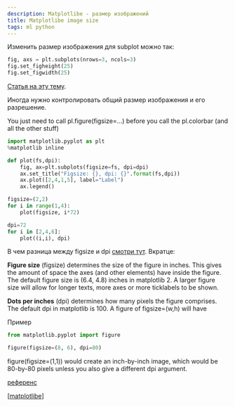 ```yaml
---
description: Matplotlibe - размер изображений
title: Matplotlibe image size
tags: ml python
---
```

Изменить размер изображения для subplot можно так:

```python
fig, axs = plt.subplots(nrows=3, ncols=3)
fig.set_figheight(25)
fig.set_figwidth(25)
```

[Статья на эту тему](https://dev-gang.ru/article/izmenit-razmer-risunka-v-matplotlib-9btqsjj4ff/).

Иногда нужно контролировать общий размер изображения и его разрешение.

You just need to call pl.figure(figsize=...) before you call the pl.colorbar (and all the other stuff)

```python
import matplotlib.pyplot as plt
%matplotlib inline

def plot(fs,dpi):
    fig, ax=plt.subplots(figsize=fs, dpi=dpi)
    ax.set_title("Figsize: {}, dpi: {}".format(fs,dpi))
    ax.plot([2,4,1,5], label="Label")
    ax.legend()

figsize=(2,2)
for i in range(1,4):
    plot(figsize, i*72)

dpi=72
for i in [2,4,6]:
    plot((i,i), dpi)
```

В чем разница между figsize и dpi [смотри тут](https://stackoverflow.com/a/47639545/15966204). Вкратце:

**Figure size** (figsize) determines the size of the figure in inches. This gives the amount of space the axes (and other elements) have inside the figure. The default figure size is (6.4, 4.8) inches in matplotlib 2. A larger figure size will allow for longer texts, more axes or more ticklabels to be shown.

**Dots per inches** (dpi) determines how many pixels the figure comprises. The default dpi in matplotlib is 100. A figure of figsize=(w,h) will have

Пример

```python
from matplotlib.pyplot import figure

figure(figsize=(8, 6), dpi=80)
```

figure(figsize=(1,1)) would create an inch-by-inch image, which would be 80-by-80 pixels unless you also give a different dpi argument.

[референс](https://stackoverflow.com/a/638443/15966204)

[[matplotlibe]]

[//begin]: # "Autogenerated link references for markdown compatibility"
[matplotlibe]: matplotlibe "Matplotlibe"
[//end]: # "Autogenerated link references"